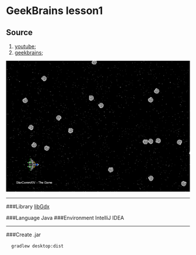 # GeekBrains lesson1

## Source

1) [youtube][id1]; 
2) [geekbrains][id2];

[id1]:https://www.youtube.com/watch?v=WiJhr1l-O2s
[id2]:https://geekbrains.ru/streams/1523/lessons/9972

<img src="https://github.com/Muhammadsafarali/GeekBrains_lesson1/blob/master/GeekBrains_lesson1.png">

  ***
###Library [libGdx][id3]

[id3]:https://libgdx.badlogicgames.com/

###Language Java
###Environment  IntelliJ IDEA

  ***
###Create .jar
```bash
  gradlew desktop:dist
```
